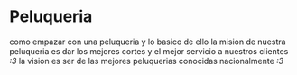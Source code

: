 # Peluqueria
como empazar con una peluqueria y lo basico de ello
 la mision de nuestra peluqueria es dar los mejores cortes y el mejor servicio a nuestros clientes _:3_
 la vision es ser de las  mejores peluquerias conocidas nacionalmente _:3_

